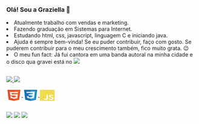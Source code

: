 ### Olá! Sou a Graziella 👋

<li>Atualmente trabalho com vendas e marketing.</li>
<li>Fazendo graduação em Sistemas para Internet.</li>
<li>Estudando html, css, javascript, linguagem C e iniciando java.</li>
<li>Ajuda é sempre bem-vinda! Se eu puder contribuir, faço com gosto. Se puderem contribuir para o meu crescimento também, fico muito grata. 😉 </li>
<li>O meu fun fact: Já fui cantora em uma banda autoral na minha cidade e o disco qua gravei está no  <a href="https://open.spotify.com/album/2hMLuowXlwUP0Ulhe5PU5c" target="_blank"> <img src="https://img.shields.io/badge/Spotify-1ED760?&style=for-the-badge&logo=spotify&logoColor=white" target="_blank"></a></li>

##

 <div>
  <a href="https://github.com/graziellarodrigues">
  <img height="170em" src="https://github-readme-stats.vercel.app/api?username=graziellarodrigues&show_icons=true&theme=buefy&include_all_commits=true&count_private=true"/>
  <img height="170em" src="https://github-readme-stats.vercel.app/api/top-langs/?username=graziellarodrigues&layout=compact&langs_count=7&theme=buefy"/>
</div>
<div style="display: inline_block"><br>
  <img align="center" alt="Grazi-HTML" height="30" width="40" src="https://raw.githubusercontent.com/devicons/devicon/master/icons/html5/html5-original.svg">
  <img align="center" alt="Grazi-CSS" height="30" width="40" src="https://raw.githubusercontent.com/devicons/devicon/master/icons/css3/css3-original.svg">
  <img align="center" alt="Grazi-Js" height="30" width="40" src="https://raw.githubusercontent.com/devicons/devicon/master/icons/javascript/javascript-plain.svg">
  </div>
  
  ##
 
<div> 
  <a href="https://instagram.com/grazimr" target="_blank"><img src="https://img.shields.io/badge/-Instagram-%23E4405F?style=for-the-badge&logo=instagram&logoColor=white" target="_blank"></a>
 	<a href = "mailto:graziellademr@gmail.com"><img src="https://img.shields.io/badge/-Gmail-%23333?style=for-the-badge&logo=gmail&logoColor=white" target="_blank"></a>
  <a href="https://www.linkedin.com/in/graziellamrodrigues/" target="_blank"><img src="https://img.shields.io/badge/-LinkedIn-%230077B5?style=for-the-badge&logo=linkedin&logoColor=white" target="_blank"></a> 
  </div>
